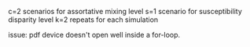 c=2 scenarios for assortative mixing level
s=1 scenario  for susceptibility disparity level
k=2 repeats for each simulation

issue: pdf device doesn't open well inside a for-loop.
